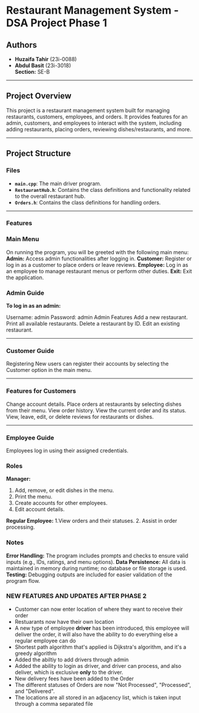 # Restaurant Management System - DSA Project Phase 1

## Authors
- **Huzaifa Tahir** (23i-0088)
- **Abdul Basit** (23i-3018)  
**Section:** SE-B  

---

## Project Overview
This project is a restaurant management system built for managing restaurants, customers, employees, and orders. It provides features for an admin, customers, and employees to interact with the system, including adding restaurants, placing orders, reviewing dishes/restaurants, and more.

---

## Project Structure
### Files
- **`main.cpp`**: The main driver program.
- **`RestaurantHub.h`**: Contains the class definitions and functionality related to the overall restaurant hub.
- **`Orders.h`**: Contains the class definitions for handling orders.

---

### Features 


### Main Menu
On running the program, you will be greeted with the following main menu:
**Admin:** Access admin functionalities after logging in.
**Customer:** Register or log in as a customer to place orders or leave reviews.
**Employee:** Log in as an employee to manage restaurant menus or perform other duties.
**Exit:** Exit the application.

### Admin Guide
**To log in as an admin:**

Username: admin
Password: admin
Admin Features
Add a new restaurant.
Print all available restaurants.
Delete a restaurant by ID.
Edit an existing restaurant.

___

### Customer Guide
Registering
New users can register their accounts by selecting the Customer option in the main menu.
___

### Features for Customers
Change account details.
Place orders at restaurants by selecting dishes from their menu.
View order history.
View the current order and its status.
View, leave, edit, or delete reviews for restaurants or dishes.
___

### Employee Guide
Employees log in using their assigned credentials.

### Roles
**Manager:**
1. Add, remove, or edit dishes in the menu.
2. Print the menu.
3. Create accounts for other employees.
4. Edit account details.

**Regular Employee:**
1.View orders and their statuses.
2. Assist in order processing.


### Notes
**Error Handling:** The program includes prompts and checks to ensure valid inputs (e.g., IDs, ratings, and menu options).
**Data Persistence:** All data is maintained in memory during runtime; no database or file storage is used.
**Testing:** Debugging outputs are included for easier validation of the program flow.




### NEW FEATURES AND UPDATES AFTER PHASE 2
- Customer can now enter location of where they want to receive their order
- Restuarants now have their own location
- A new type of employee **driver** has been introduced, this employee will deliver the order, it will also have the ability to do everything else a regular employee can do
- Shortest path algorithm that's applied is Dijkstra's algorithm, and it's a greedy algorithm
- Added the abiltiy to add drivers through admin
- Added the ability to login as driver, and driver can process, and also deliver, which is exclusive **only** to the driver.
- New delivery fees have been added to the Order
- The different statuses of Orders are now "Not Processed", "Processed", and "Delivered".
- The locations are all stored in an adjacency list, which is taken input through a comma separated file

